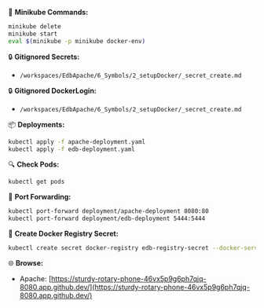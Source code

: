 🚀 **Minikube Commands:**
```bash
minikube delete
minikube start
eval $(minikube -p minikube docker-env)
```

🔒 **Gitignored Secrets:**
- `/workspaces/EdbApache/6_Symbols/2_setupDocker/_secret_create.md`

🔒 **Gitignored DockerLogin:**
- `/workspaces/EdbApache/6_Symbols/2_setupDocker/_secret_create.md`

📦 **Deployments:**
```bash
kubectl apply -f apache-deployment.yaml
kubectl apply -f edb-deployment.yaml
```

🔍 **Check Pods:**
```bash
kubectl get pods
```

🔗 **Port Forwarding:**
```bash
kubectl port-forward deployment/apache-deployment 8080:80
kubectl port-forward deployment/edb-deployment 5444:5444
```

🔑 **Create Docker Registry Secret:**
```bash
kubectl create secret docker-registry edb-registry-secret --docker-server=docker.enterprisedb.com --docker-username=<your-username> --docker-password=<your-token> --docker-email=<your-email>
```

🌐 **Browse:**
- Apache: [https://sturdy-rotary-phone-46vx5p9g6ph7qjq-8080.app.github.dev/](https://sturdy-rotary-phone-46vx5p9g6ph7qjq-8080.app.github.dev/)
